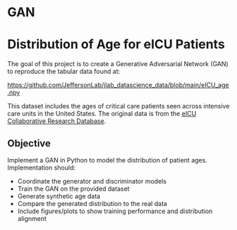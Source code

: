 # GAN
# Distribution of Age for eICU Patients

The goal of this project is to create a Generative Adversarial Network (GAN) to reproduce the tabular data found at:

https://github.com/JeffersonLab/jlab_datascience_data/blob/main/eICU_age.npy

This dataset includes the ages of critical care patients seen across intensive care units in the United States. The original data is from the [eICU Collaborative Research Database](https://eicu-crd.mit.edu/about/eicu/).

## Objective

Implement a GAN in Python to model the distribution of patient ages. Implementation should:

- Coordinate the generator and discriminator models
- Train the GAN on the provided dataset
- Generate synthetic age data
- Compare the generated distribution to the real data
- Include figures/plots to show training performance and distribution alignment


